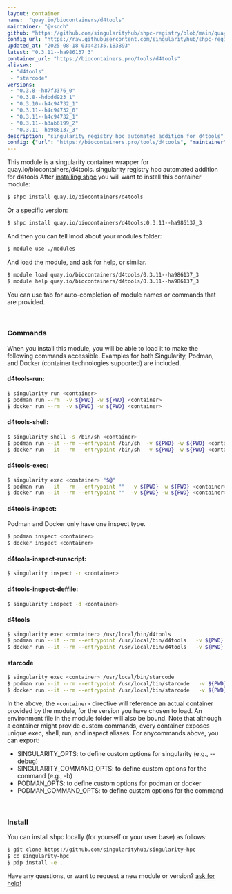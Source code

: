 ```yaml
---
layout: container
name:  "quay.io/biocontainers/d4tools"
maintainer: "@vsoch"
github: "https://github.com/singularityhub/shpc-registry/blob/main/quay.io/biocontainers/d4tools/container.yaml"
config_url: "https://raw.githubusercontent.com/singularityhub/shpc-registry/main/quay.io/biocontainers/d4tools/container.yaml"
updated_at: "2025-08-18 03:42:35.183893"
latest: "0.3.11--ha986137_3"
container_url: "https://biocontainers.pro/tools/d4tools"
aliases:
 - "d4tools"
 - "starcode"
versions:
 - "0.3.8--h87f3376_0"
 - "0.3.8--hdbdd923_1"
 - "0.3.10--h4c94732_1"
 - "0.3.11--h4c94732_0"
 - "0.3.11--h4c94732_1"
 - "0.3.11--h3ab6199_2"
 - "0.3.11--ha986137_3"
description: "singularity registry hpc automated addition for d4tools"
config: {"url": "https://biocontainers.pro/tools/d4tools", "maintainer": "@vsoch", "description": "singularity registry hpc automated addition for d4tools", "latest": {"0.3.11--ha986137_3": "sha256:ec82fec4e1b68eb80ea25c0c8b278e377c31122824a0ade191445cc2a408e139"}, "tags": {"0.3.8--h87f3376_0": "sha256:cee34924572fe75db1e653d33953b6824701544478f2a38d40abe2cc59132916", "0.3.8--hdbdd923_1": "sha256:3f6e427b4b2dc4860e21fd106924a46569b8590e7597a8748247467d556bd594", "0.3.10--h4c94732_1": "sha256:ceb8c629fe100a6daae990269bd015a7a69210a61e0055f297e0b6e7e9cf6573", "0.3.11--h4c94732_0": "sha256:4f4585cf95073a0ecf701f567d991118fe4c8c44240519547adfc67584a23d33", "0.3.11--h4c94732_1": "sha256:2f5baeb28d6ea84216bd0f68e5691c822862750dedd8f634efab1b8a243d64a8", "0.3.11--h3ab6199_2": "sha256:1d67bd02b3c8df64473065a26789ba88f223b2140bcc0db1025fd97dfbabced2", "0.3.11--ha986137_3": "sha256:ec82fec4e1b68eb80ea25c0c8b278e377c31122824a0ade191445cc2a408e139"}, "docker": "quay.io/biocontainers/d4tools", "aliases": {"d4tools": "/usr/local/bin/d4tools", "starcode": "/usr/local/bin/starcode"}}
---
```


This module is a singularity container wrapper for quay.io/biocontainers/d4tools.
singularity registry hpc automated addition for d4tools
After [installing shpc](#install) you will want to install this container module:


```bash
$ shpc install quay.io/biocontainers/d4tools
```

Or a specific version:

```bash
$ shpc install quay.io/biocontainers/d4tools:0.3.11--ha986137_3
```

And then you can tell lmod about your modules folder:

```bash
$ module use ./modules
```

And load the module, and ask for help, or similar.

```bash
$ module load quay.io/biocontainers/d4tools/0.3.11--ha986137_3
$ module help quay.io/biocontainers/d4tools/0.3.11--ha986137_3
```

You can use tab for auto-completion of module names or commands that are provided.

<br>

### Commands

When you install this module, you will be able to load it to make the following commands accessible.
Examples for both Singularity, Podman, and Docker (container technologies supported) are included.

#### d4tools-run:

```bash
$ singularity run <container>
$ podman run --rm  -v ${PWD} -w ${PWD} <container>
$ docker run --rm  -v ${PWD} -w ${PWD} <container>
```

#### d4tools-shell:

```bash
$ singularity shell -s /bin/sh <container>
$ podman run --it --rm --entrypoint /bin/sh  -v ${PWD} -w ${PWD} <container>
$ docker run --it --rm --entrypoint /bin/sh  -v ${PWD} -w ${PWD} <container>
```

#### d4tools-exec:

```bash
$ singularity exec <container> "$@"
$ podman run --it --rm --entrypoint ""  -v ${PWD} -w ${PWD} <container> "$@"
$ docker run --it --rm --entrypoint ""  -v ${PWD} -w ${PWD} <container> "$@"
```

#### d4tools-inspect:

Podman and Docker only have one inspect type.

```bash
$ podman inspect <container>
$ docker inspect <container>
```

#### d4tools-inspect-runscript:

```bash
$ singularity inspect -r <container>
```

#### d4tools-inspect-deffile:

```bash
$ singularity inspect -d <container>
```


#### d4tools

```bash
$ singularity exec <container> /usr/local/bin/d4tools
$ podman run --it --rm --entrypoint /usr/local/bin/d4tools   -v ${PWD} -w ${PWD} <container> -c " $@"
$ docker run --it --rm --entrypoint /usr/local/bin/d4tools   -v ${PWD} -w ${PWD} <container> -c " $@"
```


#### starcode

```bash
$ singularity exec <container> /usr/local/bin/starcode
$ podman run --it --rm --entrypoint /usr/local/bin/starcode   -v ${PWD} -w ${PWD} <container> -c " $@"
$ docker run --it --rm --entrypoint /usr/local/bin/starcode   -v ${PWD} -w ${PWD} <container> -c " $@"
```



In the above, the `<container>` directive will reference an actual container provided
by the module, for the version you have chosen to load. An environment file in the
module folder will also be bound. Note that although a container
might provide custom commands, every container exposes unique exec, shell, run, and
inspect aliases. For anycommands above, you can export:

 - SINGULARITY_OPTS: to define custom options for singularity (e.g., --debug)
 - SINGULARITY_COMMAND_OPTS: to define custom options for the command (e.g., -b)
 - PODMAN_OPTS: to define custom options for podman or docker
 - PODMAN_COMMAND_OPTS: to define custom options for the command

<br>

### Install

You can install shpc locally (for yourself or your user base) as follows:

```bash
$ git clone https://github.com/singularityhub/singularity-hpc
$ cd singularity-hpc
$ pip install -e .
```

Have any questions, or want to request a new module or version? [ask for help!](https://github.com/singularityhub/singularity-hpc/issues)